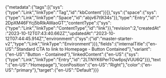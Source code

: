 {"metadata":{"tags":[{"sys":{"type":"Link","linkType":"Tag","id":"kbContent"}}]},"sys":{"space":{"sys":{"type":"Link","linkType":"Space","id":"abjv67t9l34s"}},"type":"Entry","id":"2DpXM46FYcj5bRIkAWaoGT","contentType":{"sys":{"type":"Link","linkType":"ContentType","id":"link"}},"revision":2,"createdAt":"2023-10-12T07:43:40.662Z","updatedAt":"2023-10-12T07:44:45.914Z","environment":{"sys":{"id":"master-starter-v2","type":"Link","linkType":"Environment"}}},"fields":{"internalTitle":{"en-US":"Standard CTA to link to Homepage - Button Contained"},"variant":{"en-US":"Button - Contained"},"linkedContent":{"en-US":{"sys":{"type":"Link","linkType":"Entry","id":"2LTNYK6PerTOw6psjVUU6Q"}}},"text":{"en-US":"Homepage"},"iconPosition":{"en-US":"Right"},"color":{"en-US":"primary"},"target":{"en-US":"Default"}}}